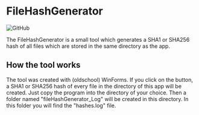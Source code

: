 # FileHashGenerator

![GitHub](https://img.shields.io/github/license/lsnelinski/FileHashGenerator)

The FileHashGenerator is a small tool which generates a SHA1 or SHA256 hash of all files which are stored in the same directory as the app.

## How the tool works

The tool was created with (oldschool) WinForms. If you click on the button, a SHA1 or SHA256 hash of every file in the directory of this app will be created. Just copy the program into the directory of your choice. Then a folder named "fileHashGenerator_Log" will be created in this directory. In this folder you will find the "hashes.log" file.

